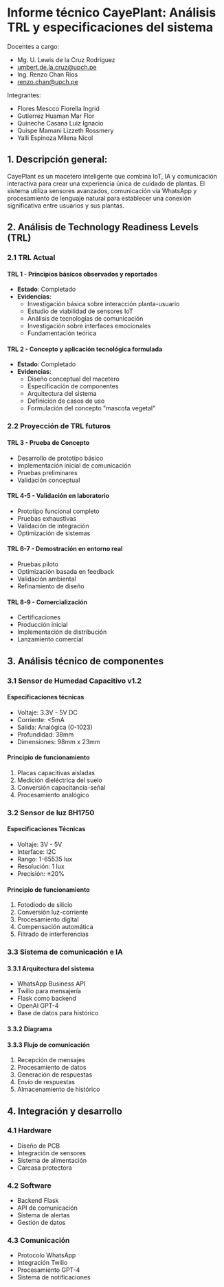 # Informe técnico CayePlant: Análisis TRL y especificaciones del sistema

Docentes a cargo:
* Mg. U. Lewis de la Cruz Rodríguez
* umbert.de.la.cruz@upch.pe
* Ing. Renzo Chan Rios
* renzo.chan@upch.pe

Integrantes:
* Flores Mescco Fiorella Ingrid
* Gutierrez Huaman Mar Flor
* Quineche Casana Luiz Ignacio
* Quispe Mamani Lizzeth Rossmery
* Yalli Espinoza Milena Nicol

## 1. Descripción general:
CayePlant es un macetero inteligente que combina IoT, IA y comunicación interactiva para crear una experiencia única de cuidado de plantas. El sistema utiliza sensores avanzados, comunicación vía WhatsApp y procesamiento de lenguaje natural para establecer una conexión significativa entre usuarios y sus plantas.

## 2. Análisis de Technology Readiness Levels (TRL)

### 2.1 TRL Actual

#### TRL 1 - Principios básicos observados y reportados
- **Estado**: Completado
- **Evidencias**:
  - Investigación básica sobre interacción planta-usuario
  - Estudio de viabilidad de sensores IoT
  - Análisis de tecnologías de comunicación
  - Investigación sobre interfaces emocionales
  - Fundamentación teórica

#### TRL 2 - Concepto y aplicación tecnológica formulada
- **Estado**: Completado
- **Evidencias**:
  - Diseño conceptual del macetero
  - Especificación de componentes
  - Arquitectura del sistema
  - Definición de casos de uso
  - Formulación del concepto "mascota vegetal"

### 2.2 Proyección de TRL futuros

#### TRL 3 - Prueba de Concepto
- Desarrollo de prototipo básico
- Implementación inicial de comunicación
- Pruebas preliminares
- Validación conceptual

#### TRL 4-5 - Validación en laboratorio
- Prototipo funcional completo
- Pruebas exhaustivas
- Validación de integración
- Optimización de sistemas

#### TRL 6-7 - Demostración en entorno real
- Pruebas piloto
- Optimización basada en feedback
- Validación ambiental
- Refinamiento de diseño

#### TRL 8-9 - Comercialización
- Certificaciones
- Producción inicial
- Implementación de distribución
- Lanzamiento comercial

## 3. Análisis técnico de componentes

### 3.1 Sensor de Humedad Capacitivo v1.2

#### Especificaciones técnicas
- Voltaje: 3.3V - 5V DC
- Corriente: <5mA
- Salida: Analógica (0-1023)
- Profundidad: 38mm
- Dimensiones: 98mm x 23mm

#### Principio de funcionamiento
1. Placas capacitivas aisladas
2. Medición dieléctrica del suelo
3. Conversión capacitancia-señal
4. Procesamiento analógico

### 3.2 Sensor de luz BH1750

#### Especificaciones Técnicas
- Voltaje: 3V - 5V
- Interface: I2C
- Rango: 1-65535 lux
- Resolución: 1 lux
- Precisión: ±20%

#### Principio de funcionamiento
1. Fotodiodo de silicio
2. Conversión luz-corriente
3. Procesamiento digital
4. Compensación automática
5. Filtrado de interferencias

### 3.3 Sistema de comunicación e IA

#### 3.3.1 Arquitectura del sistema
- WhatsApp Business API
- Twilio para mensajería
- Flask como backend
- OpenAI GPT-4
- Base de datos para histórico

#### 3.3.2 Diagrama 



#### 3.3.3 Flujo de comunicación
1. Recepción de mensajes
2. Procesamiento de datos
3. Generación de respuestas
4. Envío de respuestas
5. Almacenamiento de histórico

## 4. Integración y desarrollo

### 4.1 Hardware
- Diseño de PCB
- Integración de sensores
- Sistema de alimentación
- Carcasa protectora

### 4.2 Software
- Backend Flask
- API de comunicación
- Sistema de alertas
- Gestión de datos

### 4.3 Comunicación
- Protocolo WhatsApp
- Integración Twilio
- Procesamiento GPT-4
- Sistema de notificaciones
